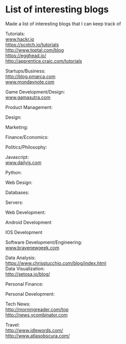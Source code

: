 # List of interesting blogs
Made a list of interesting blogs that I can keep track of

Tutorials:
<br> www.hackr.io
<br> https://scotch.io/tutorials
<br> http://www.toptal.com/blog
<br> https://egghead.io/
<br> http://apprentice.craic.com/tutorials

Startups/Business:
<br> http://blog.pmarca.com
<br> www.mondaynote.com

Game Development/Design:
<br> www.gamasutra.com

Product Management:

Design:

Marketing:

Finance/Economics:

Politics/Philosophy:

Javascript:
<br> www.dailyjs.com

Python:

Web Design:

Databases:

Servers:

Web Development:

Android Development

IOS Development

Software Development/Engineering:
<br> www.bravenewgeek.com

Data Analysis:
<br>https://www.chrisstucchio.com/blog/index.html
<br>Data Visualization:<br>
http://setosa.io/blog/

Personal Finance:

Personal Development:

Tech News:
<br> http://morningreader.com/top
<br> http://news.ycombinator.com

Travel:
<br>http://www.idlewords.com/
<br>http://www.atlasobscura.com/
